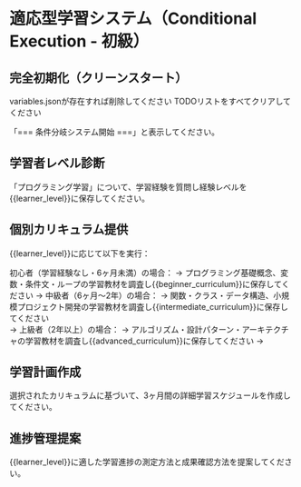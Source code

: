 # 適応型学習システム（Conditional Execution - 初級）

## 完全初期化（クリーンスタート）

variables.jsonが存在すれば削除してください
TODOリストをすべてクリアしてください

「=== 条件分岐システム開始 ===」と表示してください。

## 学習者レベル診断
「プログラミング学習」について、学習経験を質問し経験レベルを{{learner_level}}に保存してください。

## 個別カリキュラム提供
{{learner_level}}に応じて以下を実行：

初心者（学習経験なし・6ヶ月未満）の場合：
→ プログラミング基礎概念、変数・条件文・ループの学習教材を調査し{{beginner_curriculum}}に保存してください
→ 
中級者（6ヶ月〜2年）の場合：
→ 関数・クラス・データ構造、小規模プロジェクト開発の学習教材を調査し{{intermediate_curriculum}}に保存してください  
→ 
上級者（2年以上）の場合：
→ アルゴリズム・設計パターン・アーキテクチャの学習教材を調査し{{advanced_curriculum}}に保存してください
→ 
## 学習計画作成
選択されたカリキュラムに基づいて、3ヶ月間の詳細学習スケジュールを作成してください。

## 進捗管理提案
{{learner_level}}に適した学習進捗の測定方法と成果確認方法を提案してください。

